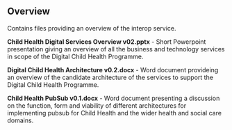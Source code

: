 ## Overview
Contains files providing an overview of the interop service.

**Child Health Digital Services Overview v02.pptx** - Short Powerpoint presentation giving an overview of all the business and technology services in scope of the Digital Child Health Programme.

**Digital Child Health Architecture v0.2.docx** - Word document provideing an overview of the candidate architecture of the services to support the Digital Child Health Programme.

**Child Health PubSub v0.1.docx** - Word document presenting a discussion on the function, form and viability of different architectures for implementing pubsub for Child Health and the wider health and social care domains.
